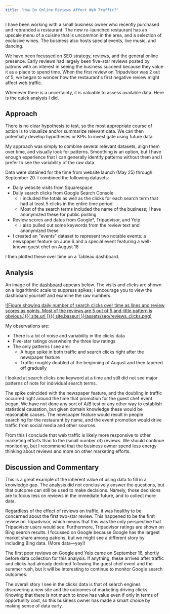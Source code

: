 ```yaml
---
title: "How Do Online Reviews Affect Web Traffic?"
---
```



I have been working with a small business owner who recently purchased and
rebranded a restaurant. The new re-launched restaurant has an upscale menu of
a cuisine that is uncommon in the area, and a selection of exclusive wines. The
business also hosts special events, live music, and dancing.

We have been focussed on SEO strategy, reviews, and the general online presence.
Early reviews had largely been five-star reviews posted by patrons with an
interest in seeing the business succeed because they value it as a place to
spend time. When the first review on Tripadvisor was 2 out of 5, we began to
wonder how the restaurant's first negative review might affect web traffic.

Whenever there is a uncertainty, it is valuable to assess available data. Here
is the quick analysis I did.


## Approach

There is no clear hypothesis to test, so the most appropriate course of action
is to visualize and/or summarize relevant data. We can then potentially develop
hypotheses or KPIs to investigate using future data.

My approach was simply to combine several relevant datasets, align them over
time, and visually look for patterns. Smoothing is an option, but I have enough
experience that I can generally identify patterns without them and I prefer to
see the variability of the raw data.

Data were obtained for the time from website launch (May 25) through
September 20. I combined the following datasets:

<script style="text/javascript">
function toggleFootnote(id){
  if(document.getElementById(id).style.display == 'none'){
    document.getElementById(id).style.display = 'inline'
  }else{
    document.getElementById(id).style.display = 'none'
  }
}
</script>

- Daily website visits from Squarespace
- Daily search clicks from Google Search Console
  - I included the totals as well as the clicks for each search term that had at
    least 5 clicks in the entire time period
  - Most of the search terms included the name of the business; I have
    anonymized these for public posting
- Review scores and dates from
  Google<a onclick="toggleFootnote('gfootnote')">\*</a>, Tripadvisor, and Yelp
  - I also pulled out some keywords from the review text and anonymized these
- I created an "events" dataset to represent two notable events: a newspaper
  feature on June 6 and a special event featuring a well-known guest chef on
  August 18

I then plotted these over time on a Tableau dashboard.

<i id="gfootnote" style="display:none">
Note: Google only reports review dates as "\_\_ days/weeks/months ago". I
cross-referenced the reviews to other sites where possible (i.e. looked for an
identical review or another review obviously from the same person around the
same time) to impute dates. Where this was not possible, I subtracted the
stated time interval from the date of data collection (September 20).
Therefore the earlier Google review dates are approximate and the reviews may
actually be older than the reported date.
</i>


## Analysis

An image of the [dashboard](https://public.tableau.com/views/ReviewsandSearchClicks/ReviewsandClicks)
appears below. The visits and clicks are shown on a logarithmic scale to
suppress spikes; I encourage you to view the dashboard yourself and examine the
raw numbers.

[![Figure showing daily number of search clicks over time as lines and review scores as points. Most of the reviews are 5 out of 5 and little pattern is obvious.]({{ site.url }}{{ site.baseurl }}/assets/seo/reviews_clicks.png)](https://public.tableau.com/views/ReviewsandSearchClicks/ReviewsandClicks)

My observations are:
- There is a lot of noise and variability in the clicks data
- Five-star ratings overwhelm the three low ratings
- The only patterns I see are:
  - A huge spike in both traffic and search clicks right after the newspaper
    feature
  - Traffic roughly doubled at the beginning of August and then tapered off
    gradually

I looked at search clicks one keyword at a time and still did not see major
patterns of note for individual search terms.

The spike coincided with the newspaper feature, and the doubling in traffic
occurred right around the time that promotion for the guest chef event began.
We have not done any sort of A/B test or any other way to establish statistical
causation, but given domain knowledge these would be reasonable causes. The
newspaper feature would result in people searching for the restaurant by name,
and the event promotion would drive traffic from social media and other sources.

From this I conclude that web traffic is likely more responsive to other
marketing efforts than to the (small number of) reviews. We should continue
monitoring, but I recommend that the business owner spend less energy thinking
about reviews and more on other marketing efforts.


## Discussion and Commentary

This is a great example of the inherent value of using data to fill in a
knowledge gap. The analysis did not conclusively answer the questions, but
that outcome can still be used to make decisions. Namely, those decisions are
to focus less on reviews in the immediate future, and to collect more data.

Regardless of the effect of reviews on traffic, it was healthy to be concerned
about the first two-star review. This happened to be the first review on
Tripadvisor, which means that this was the only perspective that Tripadvisor
users would see. Furthermore, Tripadvisor ratings are shown on Bing search
results. I focussed on Google because Google has the largest market share
among patrons, but we might see a different story by including Bing data. (More
data&mdash;yay!)

The first poor reviews on Google and Yelp came on September 16, shortly before
data collection for this analysis. If anything, these arrived after traffic and
clicks had already declined following the guest chef event and the summer rush,
but it will be interesting to continue to monitor Google search outcomes.

The overall story I see in the clicks data is that of search engines discovering
a new site and the outcomes of marketing driving clicks. Knowing that there is
not much to know has value even if only in terms of opportunity cost, so this
business owner has made a smart choice by making sense of data early.

